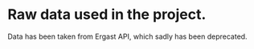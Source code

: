 # Raw data used in the project.

Data has been taken from Ergast API, which sadly has been deprecated.
